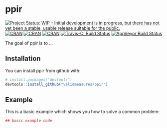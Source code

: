 
<!-- README.md is generated from README.Rmd. Please edit that file -->

# ppir

[![Project Status: WIP – Initial development is in progress, but there
has not yet been a stable, usable release suitable for the
public.](http://www.repostatus.org/badges/latest/wip.svg)](http://www.repostatus.org/#wip)
[![CRAN](https://img.shields.io/cran/v/ppir.svg)](https://CRAN.R-project.org/package=ppir)
[![CRAN](https://img.shields.io/cran/l/ppir.svg)](https://github.com/validmeasures/ppir/blob/master/LICENSE.md)
[![CRAN](http://cranlogs.r-pkg.org/badges/ppir)](https://CRAN.R-project.org/package=ppir)
[![Travis-CI Build
Status](https://travis-ci.org/validmeasures/ppir.svg?branch=master)](https://travis-ci.org/validmeasures/ppir)
[![AppVeyor Build
Status](https://ci.appveyor.com/api/projects/status/github/validmeasures/ppir?branch=master&svg=true)](https://ci.appveyor.com/project/validmeasures/ppir)

The goal of ppir is to …

## Installation

You can install ppir from github with:

``` r
# install.packages("devtools")
devtools::install_github("validmeasures/ppir")
```

## Example

This is a basic example which shows you how to solve a common problem:

``` r
## basic example code
```
